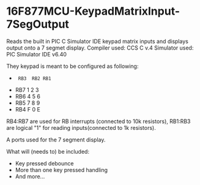 # 16F877MCU-KeypadMatrixInput-7SegOutput
Reads the built in PIC C Simulator IDE keypad matrix inputs and displays output onto a 7 segmet display.
Compiler used: CCS C v.4
Simulator used: PIC Simulator IDE v6.40

They keypad is meant to be configured as following:

-      RB3  RB2 RB1
- RB7   1    2   3
- RB6   4    5   6
- RB5   7    8   9
- RB4   F    0   E

RB4:RB7 are used for RB interrupts (connected to 10k resistors), 
RB1:RB3 are logical "1" for reading inputs(connected to 1k resistors).

A ports used for the 7 segment display.

What will (needs to) be included:

- Key pressed debounce
- More than one key pressed handling
- And more...
